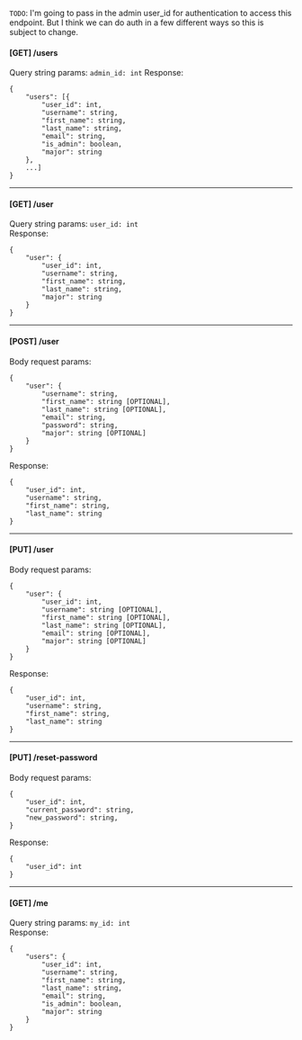 `TODO`: I'm going to pass in the admin user_id for authentication to access this endpoint.
But I think we can do auth in a few different ways so this is subject to change.
#### [GET] /users
Query string params: `admin_id: int`
Response:
```
{
    "users": [{
        "user_id": int,
        "username": string,
        "first_name": string,
        "last_name": string,
        "email": string,
        "is_admin": boolean,
        "major": string
    },
    ...]
}
```
_____________
#### [GET] /user
Query string params: `user_id: int`<br>
Response:
```
{
    "user": {
        "user_id": int,
        "username": string,
        "first_name": string,
        "last_name": string,
        "major": string
    }
}
```
_____________
#### [POST] /user
Body request params:
```
{
    "user": {
        "username": string,
        "first_name": string [OPTIONAL],
        "last_name": string [OPTIONAL],
        "email": string,
        "password": string,
        "major": string [OPTIONAL]
    }
}
```
Response:
```
{
    "user_id": int,
    "username": string,
    "first_name": string,
    "last_name": string 
}
```
_____________
#### [PUT] /user
Body request params:
```
{
    "user": {
        "user_id": int,
        "username": string [OPTIONAL],
        "first_name": string [OPTIONAL],
        "last_name": string [OPTIONAL],
        "email": string [OPTIONAL],
        "major": string [OPTIONAL]
    }
}
```
Response:
```
{
    "user_id": int,
    "username": string,
    "first_name": string,
    "last_name": string 
}
```
_____________
#### [PUT] /reset-password
Body request params:
```
{
    "user_id": int,
    "current_password": string,
    "new_password": string,
}
```
Response: 
```
{
    "user_id": int
}
```
______________
#### [GET] /me
Query string params: `my_id: int`<br>
Response:
```
{
    "users": {
        "user_id": int,
        "username": string,
        "first_name": string,
        "last_name": string,
        "email": string,
        "is_admin": boolean,
        "major": string
    }
}
```
